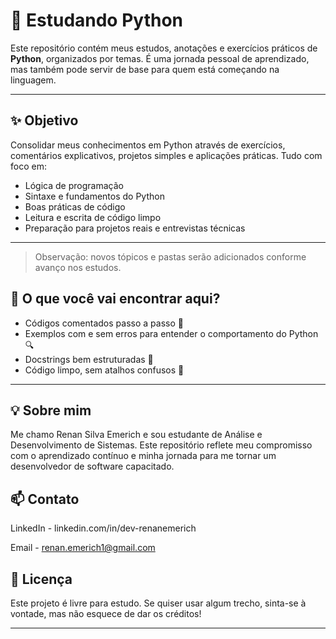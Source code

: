 # 🐍 Estudando Python

Este repositório contém meus estudos, anotações e exercícios práticos de **Python**, organizados por temas. É uma jornada pessoal de aprendizado, mas também pode servir de base para quem está começando na linguagem.

---

## ✨ Objetivo

Consolidar meus conhecimentos em Python através de exercícios, comentários explicativos, projetos simples e aplicações práticas. Tudo com foco em:

- Lógica de programação
- Sintaxe e fundamentos do Python
- Boas práticas de código
- Leitura e escrita de código limpo
- Preparação para projetos reais e entrevistas técnicas

---

> Observação: novos tópicos e pastas serão adicionados conforme avanço nos estudos.

## 🧠 O que você vai encontrar aqui?

- Códigos comentados passo a passo 📝
- Exemplos com e sem erros para entender o comportamento do Python 🔍
- Docstrings bem estruturadas 📘
- Código limpo, sem atalhos confusos 🧼

---

## 💡 Sobre mim

Me chamo Renan Silva Emerich e sou estudante de Análise e Desenvolvimento de Sistemas.
Este repositório reflete meu compromisso com o aprendizado contínuo e minha jornada para me tornar um desenvolvedor de software capacitado.

## 📫 Contato

LinkedIn - linkedin.com/in/dev-renanemerich

Email - renan.emerich1@gmail.com

## 📌 Licença

Este projeto é livre para estudo. Se quiser usar algum trecho, sinta-se à vontade, mas não esquece de dar os créditos!

---
